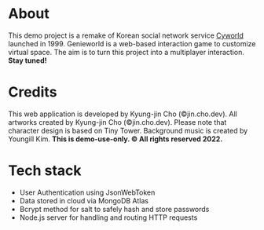 # About

This demo project is a remake of Korean social network service [Cyworld](https://cyworld.com/) launched in 1999. Genieworld is a web-based interaction game to customize virtual space. The aim is to turn this project into a multiplayer interaction. <strong>Stay tuned!</strong>

# Credits
This web application is developed by Kyung-jin Cho (©jin.cho.dev). All artworks created by Kyung-jin Cho (©jin.cho.dev). Please note that character design is based on Tiny Tower. Background music is created by Youngill Kim.
<strong>This is demo-use-only. © All rights reserved 2022.</strong>

# Tech stack
<ul>
<li> User Authentication using JsonWebToken </li>
  <li> Data stored in cloud via MongoDB Atlas </li>
  <li> Bcrypt method for salt to safely hash and store passwords </li>
  <li> Node.js server for handling and routing HTTP requests </li>
  </ul>
